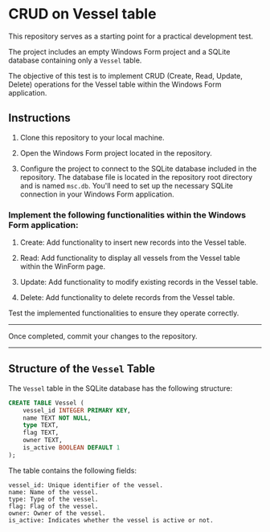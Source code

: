 # CRUD on Vessel table

This repository serves as a starting point for a practical development test. 

The project includes an empty Windows Form project and a SQLite database containing only a `Vessel` table. 

The objective of this test is to implement CRUD (Create, Read, Update, Delete) operations for the Vessel table within the Windows Form application.

## Instructions

1. Clone this repository to your local machine.

2. Open the Windows Form project located in the repository.

3. Configure the project to connect to the SQLite database included in the repository. The database file is located in the repository root directory and is named `msc.db`. You'll need to set up the necessary SQLite connection in your Windows Form application.

### Implement the following functionalities within the Windows Form application:

1. Create: Add functionality to insert new records into the Vessel table.

2. Read: Add functionality to display all vessels from the Vessel table within the WinForm page.

3. Update: Add functionality to modify existing records in the Vessel table.

4. Delete: Add functionality to delete records from the Vessel table.

Test the implemented functionalities to ensure they operate correctly.

--- 

Once completed, commit your changes to the repository.

--- 

## Structure of the `Vessel` Table
The `Vessel` table in the SQLite database has the following structure:

```sql
CREATE TABLE Vessel (
    vessel_id INTEGER PRIMARY KEY,
    name TEXT NOT NULL,
    type TEXT,
    flag TEXT,
    owner TEXT,
    is_active BOOLEAN DEFAULT 1
);
```
The table contains the following fields:
```
vessel_id: Unique identifier of the vessel.
name: Name of the vessel.
type: Type of the vessel.
flag: Flag of the vessel.
owner: Owner of the vessel.
is_active: Indicates whether the vessel is active or not.
```
